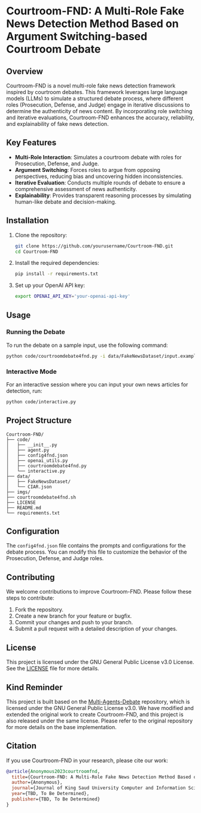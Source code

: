 # Courtroom-FND: A Multi-Role Fake News Detection Method Based on Argument Switching-based Courtroom Debate

## Overview

Courtroom-FND is a novel multi-role fake news detection framework inspired by courtroom debates. This framework leverages large language models (LLMs) to simulate a structured debate process, where different roles (Prosecution, Defense, and Judge) engage in iterative discussions to determine the authenticity of news content. By incorporating role switching and iterative evaluations, Courtroom-FND enhances the accuracy, reliability, and explainability of fake news detection.

## Key Features

- **Multi-Role Interaction**: Simulates a courtroom debate with roles for Prosecution, Defense, and Judge.
- **Argument Switching**: Forces roles to argue from opposing perspectives, reducing bias and uncovering hidden inconsistencies.
- **Iterative Evaluation**: Conducts multiple rounds of debate to ensure a comprehensive assessment of news authenticity.
- **Explainability**: Provides transparent reasoning processes by simulating human-like debate and decision-making.

## Installation

1. Clone the repository:
   ```bash
   git clone https://github.com/yourusername/Courtroom-FND.git
   cd Courtroom-FND
   ```

2. Install the required dependencies:
   ```bash
   pip install -r requirements.txt
   ```

3. Set up your OpenAI API key:
   ```bash
   export OPENAI_API_KEY='your-openai-api-key'
   ```

## Usage

### Running the Debate

To run the debate on a sample input, use the following command:
   ```bash
python code/courtroomdebate4fnd.py -i data/FakeNewsDataset/input.example.txt -o data/FakeNewsDataset/output -k your-openai-api-key
   ```

### Interactive Mode
For an interactive session where you can input your own news articles for detection, run:
```bash
python code/interactive.py
```

## Project Structure

```
Courtroom-FND/
├── code/
│   ├── __init__.py
│   ├── agent.py
│   ├── config4fnd.json
│   ├── openai_utils.py
│   ├── courtroomdebate4fnd.py
│   └── interactive.py
├── data/
│   ├── FakeNewsDataset/
│   └── CIAR.json
├── imgs/
├── courtroomdebate4fnd.sh
├── LICENSE
├── README.md
└── requirements.txt
```

## Configuration

The `config4fnd.json` file contains the prompts and configurations for the debate process. You can modify this file to customize the behavior of the Prosecution, Defense, and Judge roles.

## Contributing

We welcome contributions to improve Courtroom-FND. Please follow these steps to contribute:

1. Fork the repository.
2. Create a new branch for your feature or bugfix.
3. Commit your changes and push to your branch.
4. Submit a pull request with a detailed description of your changes.

## License

This project is licensed under the GNU General Public License v3.0 License. See the [LICENSE](LICENSE) file for more details.

## Kind Reminder
This project is built based on the [Multi-Agents-Debate](https://github.com/Skytliang/Multi-Agents-Debate) repository, which is licensed under the GNU General Public License v3.0. We have modified and extended the original work to create Courtroom-FND, and this project is also released under the same license. Please refer to the original repository for more details on the base implementation.

## Citation

If you use Courtroom-FND in your research, please cite our work:


```bibtex
@article{Anonymous2023courtroomfnd,
  title={Courtroom-FND: A Multi-Role Fake News Detection Method Based on Argument Switching-based Courtroom Debate},
  author={Anonymous},
  journal={Journal of King Saud University Computer and Information Sciences},
  year={TBD, To Be Determined},
  publisher={TBD, To Be Determined}
}
```
